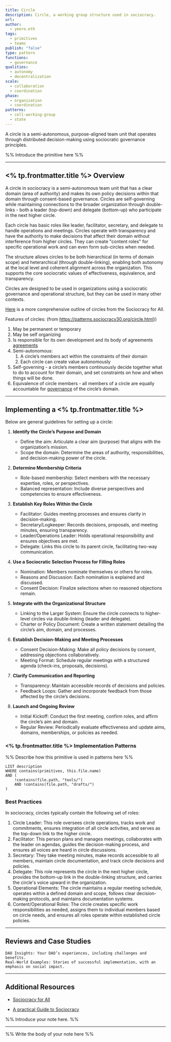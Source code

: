 ```yaml
---
title: Circle
description: Circle, a working group structure used in sociocracy.
url: 
author:
  - yeoro.eth
tags:
  - primitives
  - teams
publish: "false"
type: pattern
functions:
  - governance
qualities:
  - autonomy
  - decentralization
scale:
  - collaboration
  - coordination
phase:
  - organization
  - coordination
patterns:
  - cell-working-group
  - state
---
```


A circle is a semi-autonomous, purpose-aligned team unit that operates through distributed decision-making using sociocratic governance principles.

%% Introduce the primitive here %%

---

## <% tp.frontmatter.title %> Overview

A circle in sociocracy is a semi-autonomous team unit that has a clear domain (area of authority) and makes its own policy decisions within that domain through consent-based governance. Circles are self-governing while maintaining connections to the broader organization through double-links - both a leader (top-down) and delegate (bottom-up) who participate in the next higher circle.

Each circle has basic roles like leader, facilitator, secretary, and delegate to handle operations and meetings. Circles operate with transparency and have the authority to make decisions that affect their domain without interference from higher circles. They can create "content roles" for specific operational work and can even form sub-circles when needed.

The structure allows circles to be both hierarchical (in terms of domain scope) and heterarchical (through double-linking), enabling both autonomy at the local level and coherent alignment across the organization. This supports the core sociocratic values of effectiveness, equivalence, and transparency.

Circles are designed to be used in organizations using a sociocratic governance and operational structure, but they can be used in many other contexts. 

 [Here](https://www.sociocracyforall.org/organizational-circle-structure-in-sociocracy/) is a more comprehensive outline of circles from the Sociocracy for All. 


Features of circles: (from https://patterns.sociocracy30.org/circle.html))
1. May be permanent or temporary
2. May be self organizing
3. Is responsible for its own development and its body of agreements [agreements](/tags/agreements.md)
4. Semi-autonomous:
	1. A circle’s members act within the constraints of their domain
	2. Each circle can create value autonomously
5. Self-governing - a circle’s members continuously decide together what to do to account for their domain, and set constraints on how and when things will be done.
6. Equivalence of circle members - all members of a circle are equally accountable for [governance](/tags/governance.md) of the circle’s domain.

---




## Implementing a <% tp.frontmatter.title %>

Below are general guidelines for setting up a circle:

1. **Identify the Circle’s Purpose and Domain**
   - Define the aim: Articulate a clear aim (purpose) that aligns with the organization’s mission.
   - Scope the domain: Determine the areas of authority, responsibilities, and decision-making power of the circle.

2. **Determine Membership Criteria**
   - Role-based membership: Select members with the necessary expertise, roles, or perspectives.
   - Balanced representation: Include diverse perspectives and competencies to ensure effectiveness.

3. **Establish Key Roles Within the Circle**
   - Facilitator: Guides meeting processes and ensures clarity in decision-making.
   - Secretary/Logkeeper: Records decisions, proposals, and meeting minutes, ensuring transparency.
   - Leader/Operations Leader: Holds operational responsibility and ensures objectives are met.
   - Delegate: Links this circle to its parent circle, facilitating two-way communication.

4. **Use a Sociocratic Selection Process for Filling Roles**
   - Nomination: Members nominate themselves or others for roles.
   - Reasons and Discussion: Each nomination is explained and discussed.
   - Consent Decision: Finalize selections when no reasoned objections remain.

5. **Integrate with the Organizational Structure**
   - Linking to the Larger System: Ensure the circle connects to higher-level circles via double-linking (leader and delegate).
   - Charter or Policy Document: Create a written statement detailing the circle’s aim, domain, and processes.

6. **Establish Decision-Making and Meeting Processes**
   - Consent Decision-Making: Make all policy decisions by consent, addressing objections collaboratively.
   - Meeting Format: Schedule regular meetings with a structured agenda (check-ins, proposals, decisions).

7. **Clarify Communication and Reporting**
   - Transparency: Maintain accessible records of decisions and policies.
   - Feedback Loops: Gather and incorporate feedback from those affected by the circle’s decisions.

8. **Launch and Ongoing Review**
   - Initial Kickoff: Conduct the first meeting, confirm roles, and affirm the circle’s aim and domain.
   - Regular Review: Periodically evaluate effectiveness and update aims, domains, memberships, or policies as needed.


### <% tp.frontmatter.title %> Implementation Patterns

%% Describe how this primitive is used in patterns here %%

```dataview
LIST description
WHERE contains(primitives, this.file.name)
AND (
    !contains(file.path, "tools/") 
    AND !contains(file.path, "drafts/")
)
```

### Best Practices

In sociocracy, circles typically contain the following set of roles: 
1. Circle Leader: This role oversees circle operations, tracks work and commitments, ensures integration of all circle activities, and serves as the top-down link to the higher circle.
2. Facilitator: This person plans and manages meetings, collaborates with the leader on agendas, guides the decision-making process, and ensures all voices are heard in circle discussions.
3. Secretary: They take meeting minutes, make records accessible to all members, maintain circle documentation, and track circle decisions and policies.
4. Delegate: This role represents the circle in the next higher circle, provides the bottom-up link in the double-linking structure, and carries the circle's voice upward in the organization.
5. Operational Elements: The circle maintains a regular meeting schedule, operates within a defined domain and scope, follows clear decision-making protocols, and maintains documentation systems.
6. Content/Operational Roles: The circle creates specific work responsibilities as needed, assigns them to individual members based on circle needs, and ensures all roles operate within established circle policies.

---

## Reviews and Case Studies

    DAO Insights: Your DAO’s experiences, including challenges and benefits.
    Real-World Examples: Stories of successful implementation, with an emphasis on social impact.

---

## Additional Resources

- [Sociocracy for All](https://www.sociocracyforall.org/)

- [A practical Guide to Sociocracy](https://example.com)

%% Introduce your note here. %%

---

%% Write the body of your note here %%
